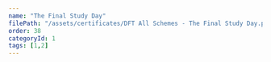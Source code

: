 ```yaml
---
name: "The Final Study Day"
filePath: "/assets/certificates/DFT All Schemes - The Final Study Day.pdf"
order: 38
categoryId: 1
tags: [1,2]
---
```

